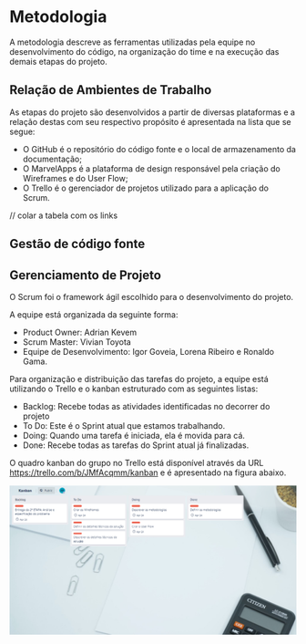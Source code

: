 
# Metodologia

A metodologia descreve as ferramentas utilizadas pela equipe no desenvolvimento do código, na organização do time e na execução das demais etapas do projeto.

## Relação de Ambientes de Trabalho

As etapas do projeto são desenvolvidos a partir de diversas plataformas e a relação destas com seu respectivo propósito é apresentada na lista que se segue:
- O GitHub é o repositório do código fonte e o local de armazenamento da documentação;
- O MarvelApps é a plataforma de design responsável pela criação do Wireframes e do User Flow;
- O Trello é o gerenciador de projetos utilizado para a aplicação do Scrum.

// colar a tabela com os links

## Gestão de código fonte


## Gerenciamento de Projeto

O Scrum foi o framework ágil escolhido para o desenvolvimento do projeto.

A equipe está organizada da seguinte forma:
- Product Owner: Adrian Kevem
-	Scrum Master: Vivian Toyota
-	Equipe de Desenvolvimento: Igor Goveia, Lorena Ribeiro e Ronaldo Gama.

Para organização e distribuição das tarefas do projeto, a equipe está utilizando o Trello e o kanban estruturado com as seguintes listas: 

-	Backlog: Recebe todas as atividades identificadas no decorrer do projeto
-	To Do: Este é o Sprint atual que estamos trabalhando.
-	Doing: Quando uma tarefa é iniciada, ela é movida para cá.
-	Done: Recebe todas as tarefas do Sprint atual já finalizadas.

O quadro kanban do grupo no Trello está disponível através da URL https://trello.com/b/JMfAcqmm/kanban e é apresentado na figura abaixo. 

![Trello](img/trello.png)




